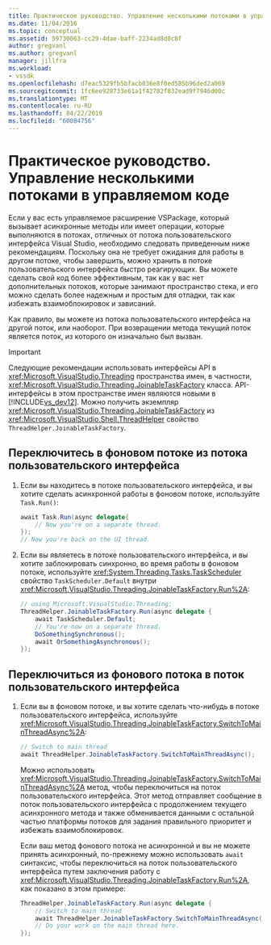 ```yaml
---
title: Практическое руководство. Управление несколькими потоками в управляемом коде | Документация Майкрософт
ms.date: 11/04/2016
ms.topic: conceptual
ms.assetid: 59730063-cc29-4dae-baff-2234ad8d0c8f
author: gregvanl
ms.author: gregvanl
manager: jillfra
ms.workload:
- vssdk
ms.openlocfilehash: d7eac5329fb5bfacb036e8f0ed585b96ded2a069
ms.sourcegitcommit: 1fc6ee928733e61a1f42782f832ead9f7946d00c
ms.translationtype: MT
ms.contentlocale: ru-RU
ms.lasthandoff: 04/22/2019
ms.locfileid: "60084756"
---
```

# <a name="how-to-manage-multiple-threads-in-managed-code"></a>Практическое руководство. Управление несколькими потоками в управляемом коде
Если у вас есть управляемое расширение VSPackage, который вызывает асинхронные методы или имеет операции, которые выполняются в потоках, отличных от потока пользовательского интерфейса Visual Studio, необходимо следовать приведенным ниже рекомендациям. Поскольку она не требует ожидания для работы в другом потоке, чтобы завершить, можно хранить в потоке пользовательского интерфейса быстро реагирующих. Вы можете сделать свой код более эффективным, так как у вас нет дополнительных потоков, которые занимают пространство стека, и его можно сделать более надежным и простым для отладки, так как избежать взаимоблокировок и зависаний.

 Как правило, вы можете из потока пользовательского интерфейса на другой поток, или наоборот. При возвращении метода текущий поток является поток, из которого он изначально был вызван.

> [!IMPORTANT]
>  Следующие рекомендации использовать интерфейсы API в <xref:Microsoft.VisualStudio.Threading> пространства имен, в частности, <xref:Microsoft.VisualStudio.Threading.JoinableTaskFactory> класса. API-интерфейсы в этом пространстве имен являются новыми в [!INCLUDE[vs_dev12](../extensibility/includes/vs_dev12_md.md)]. Можно получить экземпляр <xref:Microsoft.VisualStudio.Threading.JoinableTaskFactory> из <xref:Microsoft.VisualStudio.Shell.ThreadHelper> свойство `ThreadHelper.JoinableTaskFactory`.

## <a name="switch-from-the-ui-thread-to-a-background-thread"></a>Переключитесь в фоновом потоке из потока пользовательского интерфейса

1. Если вы находитесь в потоке пользовательского интерфейса, и вы хотите сделать асинхронной работы в фоновом потоке, используйте `Task.Run()`:

    ```csharp
    await Task.Run(async delegate{
        // Now you're on a separate thread.
    });
    // Now you're back on the UI thread.

    ```

2. Если вы являетесь в потоке пользовательского интерфейса, и вы хотите заблокировать синхронно, во время работы в фоновом потоке, используйте <xref:System.Threading.Tasks.TaskScheduler> свойство `TaskScheduler.Default` внутри <xref:Microsoft.VisualStudio.Threading.JoinableTaskFactory.Run%2A>:

    ```csharp
    // using Microsoft.VisualStudio.Threading;
    ThreadHelper.JoinableTaskFactory.Run(async delegate {
        await TaskScheduler.Default;
        // You're now on a separate thread.
        DoSomethingSynchronous();
        await OrSomethingAsynchronous();
    });
    ```

## <a name="switch-from-a-background-thread-to-the-ui-thread"></a>Переключиться из фонового потока в поток пользовательского интерфейса

1. Если вы в фоновом потоке, и вы хотите сделать что-нибудь в потоке пользовательского интерфейса, используйте <xref:Microsoft.VisualStudio.Threading.JoinableTaskFactory.SwitchToMainThreadAsync%2A>:

    ```csharp
    // Switch to main thread
    await ThreadHelper.JoinableTaskFactory.SwitchToMainThreadAsync();
    ```

     Можно использовать <xref:Microsoft.VisualStudio.Threading.JoinableTaskFactory.SwitchToMainThreadAsync%2A> метод, чтобы переключиться на поток пользовательского интерфейса. Этот метод отправляет сообщение в поток пользовательского интерфейса с продолжением текущего асинхронного метода и также обменивается данными с остальной частью платформы потоков для задания правильного приоритет и избежать взаимоблокировок.

     Если ваш метод фонового потока не асинхронной и вы не можете принять асинхронный, по-прежнему можно использовать `await` синтаксис, чтобы переключиться на поток пользовательского интерфейса путем заключения работу с <xref:Microsoft.VisualStudio.Threading.JoinableTaskFactory.Run%2A>, как показано в этом примере:

    ```csharp
    ThreadHelper.JoinableTaskFactory.Run(async delegate {
        // Switch to main thread
        await ThreadHelper.JoinableTaskFactory.SwitchToMainThreadAsync();
        // Do your work on the main thread here.
    });
    ```